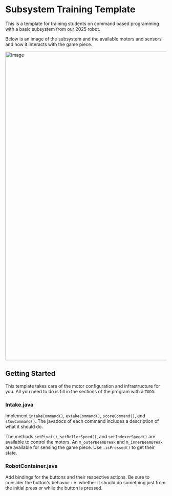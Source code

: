 # Subsystem Training Template

This is a template for training students on command based programming with a basic subsystem from our 2025 robot.

Below is an image of the subsystem and the available motors and sensors and how it interacts with the game piece.

<img width="1369" height="966" alt="image" src="https://github.com/user-attachments/assets/d49bfd02-673f-4b74-9498-d3ec869d0b8a" />

## Getting Started

This template takes care of the motor configuration and infrastructure for you. All you need to do is fill in the sections of the program with a `TODO`:

### Intake.java

Implement `intakeCommand()`, `extakeCommand()`, `scoreCommand()`, and `stowCommand()`. The javadocs of each command includes a description of what it should do.

The methods `setPivot()`, `setRollerSpeed()`, and `setIndexerSpeed()` are available to control the motors. An `m_outerBeamBreak` and `m_innerBeamBreak` are available for sensing the game piece. Use `.isPressed()` to get their state.

### RobotContainer.java

Add bindings for the buttons and their respective actions. Be sure to consider the button's behavior i.e. whether it should do something just from the initial press or while the button is pressed.
